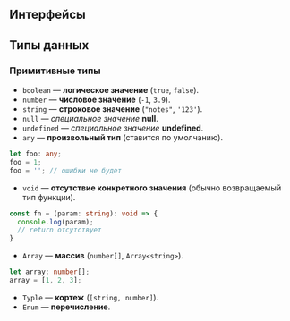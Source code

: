 
## Интерфейсы

## Типы данных

### Примитивные типы
- `boolean` — **логическое значение** (`true`, `false`).
- `number` — **числовое значение** (`-1`, `3.9`).
- `string` — **строковое значение** (`"notes"`, `'123'`).
- `null` — *специальное значение* **null**.
- `undefined` — *специальное значение* **undefined**.
- `any` — **произвольный тип** (ставится по умолчанию).
```ts
let foo: any;
foo = 1;
foo = ''; // ошибки не будет
```
- `void` — **отсутствие конкретного значения** (обычно возвращаемый тип функции).
```ts
const fn = (param: string): void => {
  console.log(param);
  // return отсутствует
}
```
- `Array` — **массив** (`number[]`, `Array<string>`).
```ts
let array: number[];
array = [1, 2, 3];
```
- `Typle` — **кортеж** (`[string, number]`).
- `Enum` — **перечисление**.


